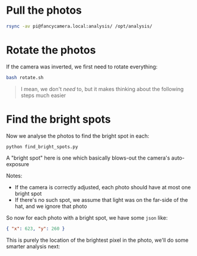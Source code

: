 # Pull the photos

```bash
rsync -av pi@fancycamera.local:analysis/ /opt/analysis/
```

# Rotate the photos

If the camera was inverted, we first need to rotate everything:

```bash
bash rotate.sh
```

> I mean, we don't _need_ to, but it makes thinking about the following steps much easier

# Find the bright spots

Now we analyse the photos to find the bright spot in each:

```bash
python find_bright_spots.py
```

A "bright spot" here is one which basically blows-out the camera's auto-exposure

Notes:

- If the camera is correctly adjusted, each photo should have at most one bright spot
- If there's no such spot, we assume that light was on the far-side of the hat, and we ignore that photo

So now for each photo with a bright spot, we have some `json` like:

```json
{ "x": 623, "y": 260 }
```

This is purely the location of the brightest pixel in the photo, we'll do some smarter analysis next:
